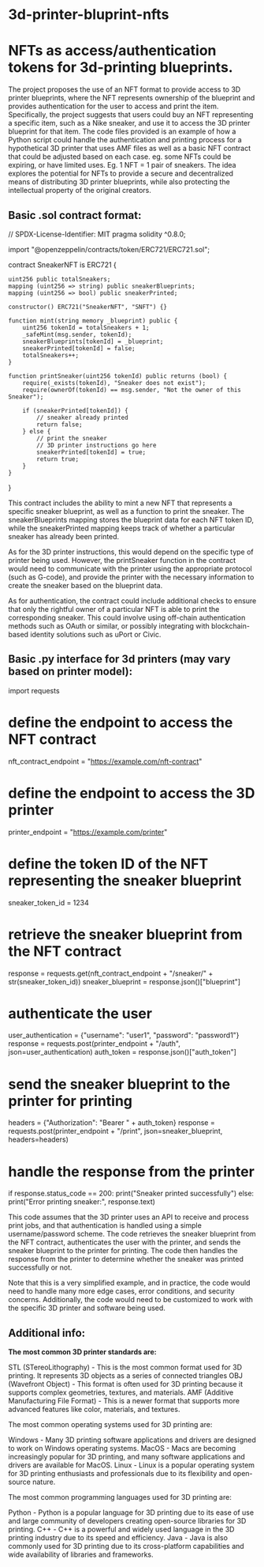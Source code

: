 # 3d-printer-bluprint-nfts
<h1>NFTs as access/authentication tokens for 3d-printing blueprints.</h1>

The project proposes the use of an NFT format to provide access to 3D printer blueprints, where the NFT represents ownership of the blueprint and provides authentication for the user to access and print the item. Specifically, the project suggests that users could buy an NFT representing a specific item, such as a Nike sneaker, and use it to access the 3D printer blueprint for that item. The code files provided is an example of how a Python script could handle the authentication and printing process for a hypothetical 3D printer that uses AMF files as well as a basic NFT contract that could be adjusted based on each case. eg. some NFTs could be expiring, or have limited uses. Eg. 1 NFT = 1 pair of sneakers. The idea explores the potential for NFTs to provide a secure and decentralized means of distributing 3D printer blueprints, while also protecting the intellectual property of the original creators.

<h2>Basic .sol contract format:</h2>

// SPDX-License-Identifier: MIT
pragma solidity ^0.8.0;

import "@openzeppelin/contracts/token/ERC721/ERC721.sol";

contract SneakerNFT is ERC721 {

    uint256 public totalSneakers;
    mapping (uint256 => string) public sneakerBlueprints;
    mapping (uint256 => bool) public sneakerPrinted;

    constructor() ERC721("SneakerNFT", "SNFT") {}

    function mint(string memory _blueprint) public {
        uint256 tokenId = totalSneakers + 1;
        _safeMint(msg.sender, tokenId);
        sneakerBlueprints[tokenId] = _blueprint;
        sneakerPrinted[tokenId] = false;
        totalSneakers++;
    }

    function printSneaker(uint256 tokenId) public returns (bool) {
        require(_exists(tokenId), "Sneaker does not exist");
        require(ownerOf(tokenId) == msg.sender, "Not the owner of this Sneaker");

        if (sneakerPrinted[tokenId]) {
            // sneaker already printed
            return false;
        } else {
            // print the sneaker
            // 3D printer instructions go here
            sneakerPrinted[tokenId] = true;
            return true;
        }
    }
}

This contract includes the ability to mint a new NFT that represents a specific sneaker blueprint, as well as a function to print the sneaker. The sneakerBlueprints mapping stores the blueprint data for each NFT token ID, while the sneakerPrinted mapping keeps track of whether a particular sneaker has already been printed.

As for the 3D printer instructions, this would depend on the specific type of printer being used. However, the printSneaker function in the contract would need to communicate with the printer using the appropriate protocol (such as G-code), and provide the printer with the necessary information to create the sneaker based on the blueprint data.

As for authentication, the contract could include additional checks to ensure that only the rightful owner of a particular NFT is able to print the corresponding sneaker. This could involve using off-chain authentication methods such as OAuth or similar, or possibly integrating with blockchain-based identity solutions such as uPort or Civic.

<h2>Basic .py interface for 3d printers (may vary based on printer model):</h2>

import requests

# define the endpoint to access the NFT contract
nft_contract_endpoint = "https://example.com/nft-contract"

# define the endpoint to access the 3D printer
printer_endpoint = "https://example.com/printer"

# define the token ID of the NFT representing the sneaker blueprint
sneaker_token_id = 1234

# retrieve the sneaker blueprint from the NFT contract
response = requests.get(nft_contract_endpoint + "/sneaker/" + str(sneaker_token_id))
sneaker_blueprint = response.json()["blueprint"]

# authenticate the user
user_authentication = {"username": "user1", "password": "password1"}
response = requests.post(printer_endpoint + "/auth", json=user_authentication)
auth_token = response.json()["auth_token"]

# send the sneaker blueprint to the printer for printing
headers = {"Authorization": "Bearer " + auth_token}
response = requests.post(printer_endpoint + "/print", json=sneaker_blueprint, headers=headers)

# handle the response from the printer
if response.status_code == 200:
    print("Sneaker printed successfully")
else:
    print("Error printing sneaker:", response.text)
    
This code assumes that the 3D printer uses an API to receive and process print jobs, and that authentication is handled using a simple username/password scheme. The code retrieves the sneaker blueprint from the NFT contract, authenticates the user with the printer, and sends the sneaker blueprint to the printer for printing. The code then handles the response from the printer to determine whether the sneaker was printed successfully or not.

Note that this is a very simplified example, and in practice, the code would need to handle many more edge cases, error conditions, and security concerns. Additionally, the code would need to be customized to work with the specific 3D printer and software being used.  

<h2>Additional info:</h2>

<b>The most common 3D printer standards are:</b>

STL (STereoLithography) - This is the most common format used for 3D printing. It represents 3D objects as a series of connected triangles
OBJ (Wavefront Object) - This format is often used for 3D printing because it supports complex geometries, textures, and materials.
AMF (Additive Manufacturing File Format) - This is a newer format that supports more advanced features like color, materials, and textures.

The most common operating systems used for 3D printing are:

Windows - Many 3D printing software applications and drivers are designed to work on Windows operating systems.
MacOS - Macs are becoming increasingly popular for 3D printing, and many software applications and drivers are available for MacOS.
Linux - Linux is a popular operating system for 3D printing enthusiasts and professionals due to its flexibility and open-source nature.

The most common programming languages used for 3D printing are:

Python - Python is a popular language for 3D printing due to its ease of use and large community of developers creating open-source libraries for 3D printing.
C++ - C++ is a powerful and widely used language in the 3D printing industry due to its speed and efficiency.
Java - Java is also commonly used for 3D printing due to its cross-platform capabilities and wide availability of libraries and frameworks.
